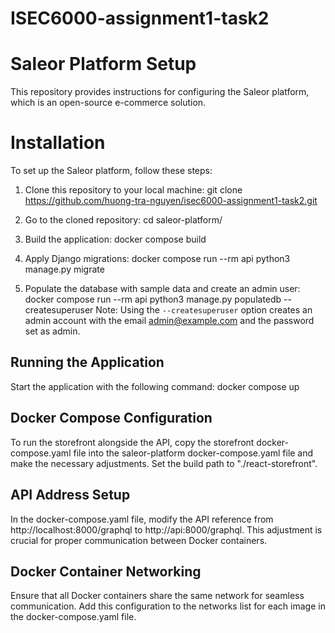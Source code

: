 # ISEC6000-assignment1-task2

# Saleor Platform Setup

This repository provides instructions for configuring the Saleor platform, which is an open-source e-commerce solution.

# Installation
To set up the Saleor platform, follow these steps:

1. Clone this repository to your local machine:
git clone https://github.com/huong-tra-nguyen/isec6000-assignment1-task2.git

2. Go to the cloned repository:
cd saleor-platform/

3. Build the application:
docker compose build

4. Apply Django migrations:
docker compose run --rm api python3 manage.py migrate

5. Populate the database with sample data and create an admin user:
docker compose run --rm api python3 manage.py populatedb --createsuperuser
Note: Using the `--createsuperuser` option creates an admin account with the email admin@example.com and the password set as admin.

## Running the Application
Start the application with the following command:
docker compose up

## Docker Compose Configuration
To run the storefront alongside the API, copy the storefront docker-compose.yaml file into the saleor-platform docker-compose.yaml file and make the necessary adjustments. Set the build path to "./react-storefront".

## API Address Setup
In the docker-compose.yaml file, modify the API reference from http://localhost:8000/graphql to http://api:8000/graphql. This adjustment is crucial for proper communication between Docker containers.

## Docker Container Networking
Ensure that all Docker containers share the same network for seamless communication. Add this configuration to the networks list for each image in the docker-compose.yaml file.
